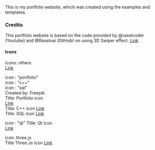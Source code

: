 This is my portfolio website, which was created using the examples and templates.

### Credits

This portfolio website is based on the code provided by @raselcoder (Youtube) and @Raselvai (GitHub) on using 3D Swiper effect.
[Link](https://github.com/Raselvai/portfolio/tree/main/portfolio)

#### Icons

icons: others  
[Link](fontawesome.io)

icon : "portfolio"  
icon : "c++"  
icon : "sql"  
Created by: Freepik  
Title: Portfolio icon  
[Link](https://www.flaticon.com/free-icon/portfolio_281089?term=portfolio&page=1&position=1&origin=search&related_id=281089)  
Title: C++ icon
[Link](https://www.flaticon.com/free-icon/c_6132222)  
Title: SQL icon
[Link](https://www.flaticon.com/free-icon/sql_3430130?term=sql&page=1&position=60&origin=search&related_id=3430130)

icon : "qt"
Title: Qt Icon  
[Link](https://iconduck.com/icons/94793/qt)

icon: three.js  
Title Three.Js Icon
[Link](https://techicons.dev/icons/threejs)
